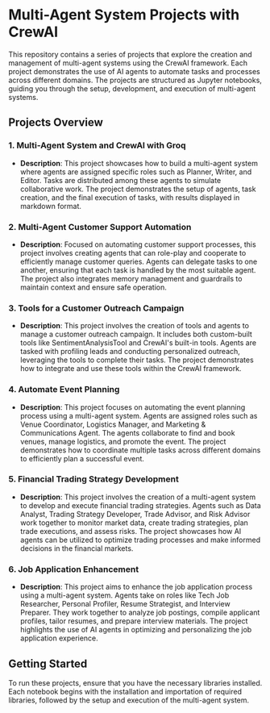 # Multi-Agent System Projects with CrewAI

This repository contains a series of projects that explore the creation and management of multi-agent systems using the CrewAI framework. Each project demonstrates the use of AI agents to automate tasks and processes across different domains. The projects are structured as Jupyter notebooks, guiding you through the setup, development, and execution of multi-agent systems.

## Projects Overview

### 1. Multi-Agent System and CrewAI with Groq
- **Description**: 
  This project showcases how to build a multi-agent system where agents are assigned specific roles such as Planner, Writer, and Editor. Tasks are distributed among these agents to simulate collaborative work. The project demonstrates the setup of agents, task creation, and the final execution of tasks, with results displayed in markdown format.

### 2. Multi-Agent Customer Support Automation
- **Description**: 
  Focused on automating customer support processes, this project involves creating agents that can role-play and cooperate to efficiently manage customer queries. Agents can delegate tasks to one another, ensuring that each task is handled by the most suitable agent. The project also integrates memory management and guardrails to maintain context and ensure safe operation.

### 3. Tools for a Customer Outreach Campaign
- **Description**: 
  This project involves the creation of tools and agents to manage a customer outreach campaign. It includes both custom-built tools like SentimentAnalysisTool and CrewAI's built-in tools. Agents are tasked with profiling leads and conducting personalized outreach, leveraging the tools to complete their tasks. The project demonstrates how to integrate and use these tools within the CrewAI framework.

### 4. Automate Event Planning
- **Description**: 
  This project focuses on automating the event planning process using a multi-agent system. Agents are assigned roles such as Venue Coordinator, Logistics Manager, and Marketing & Communications Agent. The agents collaborate to find and book venues, manage logistics, and promote the event. The project demonstrates how to coordinate multiple tasks across different domains to efficiently plan a successful event.  

### 5. Financial Trading Strategy Development
- **Description**: 
  This project involves the creation of a multi-agent system to develop and execute financial trading strategies. Agents such as Data Analyst, Trading Strategy Developer, Trade Advisor, and Risk Advisor work together to monitor market data, create trading strategies, plan trade executions, and assess risks. The project showcases how AI agents can be utilized to optimize trading processes and make informed decisions in the financial markets.

### 6. Job Application Enhancement
- **Description**: 
  This project aims to enhance the job application process using a multi-agent system. Agents take on roles like Tech Job Researcher, Personal Profiler, Resume Strategist, and Interview Preparer. They work together to analyze job postings, compile applicant profiles, tailor resumes, and prepare interview materials. The project highlights the use of AI agents in optimizing and personalizing the job application experience.

## Getting Started

To run these projects, ensure that you have the necessary libraries installed. Each notebook begins with the installation and importation of required libraries, followed by the setup and execution of the multi-agent system.
